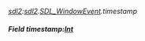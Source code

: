 _[sdl2](../../modules/sdl2/sdl2-module.md):[sdl2](../../modules/sdl2/sdl2-module.md).[SDL\_WindowEvent](../../modules/sdl2/sdl2-sdl_windowevent.md).timestamp_
##### Field timestamp:[Int](../../modules/wonkey/wonkey-types-int.md)
